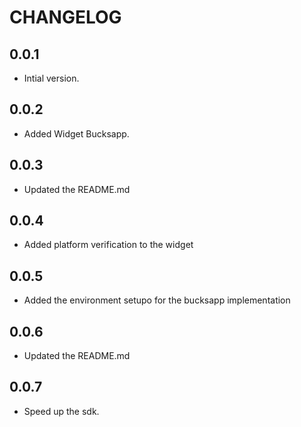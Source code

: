 
# CHANGELOG

## 0.0.1

* Intial version.

## 0.0.2

* Added Widget Bucksapp.

## 0.0.3

* Updated the README.md

## 0.0.4

* Added platform verification to the widget

## 0.0.5

* Added the environment setupo for the bucksapp implementation

## 0.0.6

* Updated the README.md

## 0.0.7

* Speed up the sdk.
